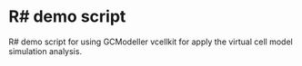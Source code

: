 # R# demo script

R# demo script for using GCModeller vcellkit for apply the virtual cell model simulation analysis.
